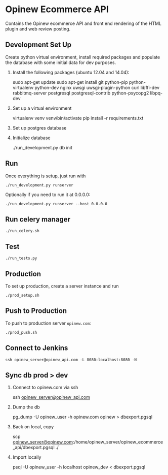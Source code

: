 # Opinew Ecommerce API

Contains the Opinew ecommerce API and front end rendering of the HTML plugin and web review posting. 

## Development Set Up

Create python virtual environment, install required packages and populate the database with some initial data for dev purposes.

1. Install the following packages (ubuntu 12.04 and 14.04):

    sudo apt-get update
    sudo apt-get install git python-pip python-virtualenv python-dev nginx uwsgi uwsgi-plugin-python curl libffi-dev rabbitmq-server postgresql postgresql-contrib python-psycopg2 libpq-dev


1. Set up a virtual environment

    virtualenv venv
    venv/bin/activate
    pip install -r requirements.txt
    
1. Set up postgres database

1. Initialize database

    ./run_development.py db init

## Run
Once everything is setup, just run with

    ./run_development.py runserver
    
Optionally if you need to run it at 0.0.0.0:

    ./run_development.py runserver --host 0.0.0.0
    
## Run celery manager

    ./run_celery.sh

## Test

    ./run_tests.py

## Production
To set up production, create a server instance and run

    ./prod_setup.sh

## Push to Production
To push to production server `opinew.com`:

    ./prod_push.sh


## Connect to Jenkins

    ssh opinew_server@opinew_api.com -L 8080:localhost:8080 -N
    
## Sync db prod > dev

1. Connect to opinew.com via ssh

    ssh opinew_server@opinew_api.com

1. Dump the db

    pg_dump -U opinew_user -h opinew.com opinew > dbexport.pgsql

1. Back on local, copy

    scp opinew_server@opinew.com:/home/opinew_server/opinew_ecommerce_api/dbexport.pgsql ./

1. Import locally 

    psql -U opinew_user -h localhost opinew_dev < dbexport.pgsql